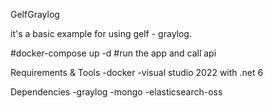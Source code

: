 GelfGraylog

it's a basic example for using gelf - graylog.

#docker-compose up -d
#run the app and call api

Requirements & Tools
-docker
-visual studio 2022 with .net 6

Dependencies
-graylog
-mongo
-elasticsearch-oss